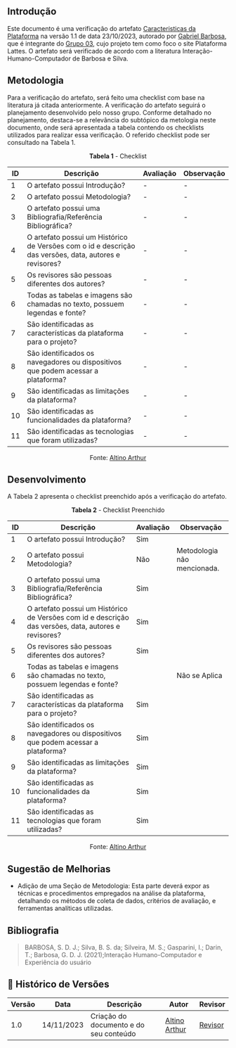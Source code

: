 ## Introdução
Este documento é uma verificação do artefato [Caracteristicas da Plataforma](https://interacao-humano-computador.github.io/2023.2-PlataformaLattes/analise-de-requisitos/caracteristicas_plataforma/) na versão 1.1 de data 23/10/2023, autorado por [Gabriel Barbosa](https://github.com/gabrie1barbosa), que é integrante do [Grupo 03](https://interacao-humano-computador.github.io/2023.2-PlataformaLattes/), cujo projeto tem como foco o site Plataforma Lattes. O artefato será verificado de acordo com a literatura Interação-Humano-Computador de Barbosa e Silva.

## Metodologia
Para a verificação do artefato, será feito uma checklist com base na literatura já citada anteriormente. A verificação do artefato seguirá o planejamento desenvolvido pelo nosso grupo. Conforme detalhado no planejamento, destaca-se a relevância do subtópico da metologia neste documento, onde será apresentada a tabela contendo os checklists utilizados para realizar essa verificação. O referido checklist pode ser consultado na Tabela 1.

 <center>
 
**Tabela 1** - Checklist

| ID  | Descrição                                                                                             | Avaliação | Observação |
|-----|-------------------------------------------------------------------------------------------------------|-----------|------------|
| 1   | O artefato possui Introdução?                                                                         | -         | -          |
| 2   | O artefato possui Metodologia?                                                                        | -         | -          |
| 3   | O artefato possui uma Bibliografia/Referência Bibliográfica?                                          | -         | -          |
| 4   | O artefato possui um Histórico de Versões com o id e descrição das versões, data, autores e revisores?| -         | -          |
| 5   | Os revisores são pessoas diferentes dos autores?                                                      | -         | -          |
| 6   | Todas as tabelas e imagens são chamadas no texto, possuem legendas e fonte?                           | -         | -          |
| 7   | São identificadas as características da plataforma para o projeto?                                    | -         | -          |
| 8   | São identificados os navegadores ou dispositivos que podem acessar a plataforma?                      | -         | -          |
| 9   | São identificadas as limitações da plataforma?                                                        | -         | -          |
| 10   | São identificadas as funcionalidades da plataforma?                                                  | -         | -          |
| 11   | São identificadas as tecnologias que foram utilizadas?                                               | -         | -          |

Fonte: [Altino Arthur](https://github.com/arthurrochamoreira)

</center>

## Desenvolvimento
A Tabela 2 apresenta o checklist preenchido após a verificação do artefato.

<center>
  
**Tabela 2** - Checklist Preenchido

| ID  | Descrição                                                                                              | Avaliação | Observação                          |
|-----|--------------------------------------------------------------------------------------------------------|-----------|-------------------------------------|
| 1   | O artefato possui Introdução?                                                                          | Sim       |                                     |
| 2   | O artefato possui Metodologia?                                                                         | Não       | Metodologia não mencionada.         |
| 3   | O artefato possui uma Bibliografia/Referência Bibliográfica?                                           | Sim       |                                     |
| 4   | O artefato possui um Histórico de Versões com id e descrição das versões, data, autores e revisores?   | Sim       |                                     |
| 5   | Os revisores são pessoas diferentes dos autores?                                                       | Sim       |                                     |
| 6   | Todas as tabelas e imagens são chamadas no texto, possuem legendas e fonte?                            |           | Não se Aplica                       |
| 7   | São identificadas as características da plataforma para o projeto?                                     | Sim       |                                     |
| 8   | São identificados os navegadores ou dispositivos que podem acessar a plataforma?                       | Sim       |                                     |
| 9   | São identificadas as limitações da plataforma?                                                         | Sim       |                                     |
| 10  | São identificadas as funcionalidades da plataforma?                                                    | Sim       |                                     |
| 11  | São identificadas as tecnologias que foram utilizadas?                                                 | Sim       |                                     |

Fonte: [Altino Arthur](https://github.com/arthurrochamoreira)
</center>

## Sugestão de Melhorias

- Adição de uma Seção de Metodologia: Esta parte deverá expor as técnicas e procedimentos empregados na análise da plataforma, detalhando os métodos de coleta de dados, critérios de avaliação, e ferramentas analíticas utilizadas.

## Bibliografia
> BARBOSA, S. D. J.; Silva, B. S. da; Silveira, M. S.; Gasparini, I.; Darin, T.; Barbosa, G. D. J. (2021);Interação Humano-Computador e Experiência do usuário

## 📑 Histórico de Versões

| Versão | Data | Descrição | Autor | Revisor |
|--------|------|------------|------|---------|
| 1.0 | 14/11/2023 | Criação do documento e do seu conteúdo |  [Altino Arthur](https://github.com/arthurrochamoreira)| [Revisor](https://github.com/) | 
